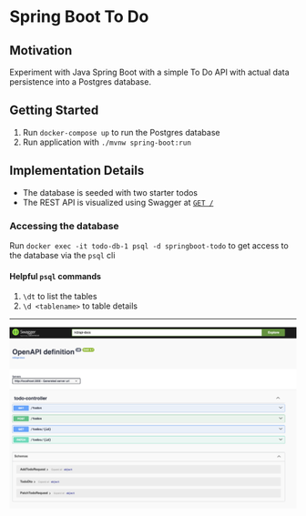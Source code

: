 # Spring Boot To Do

## Motivation
Experiment with Java Spring Boot with a simple To Do API with actual data persistence into a Postgres database.

## Getting Started
1. Run `docker-compose up` to run the Postgres database
1. Run application with `./mvnw spring-boot:run`

## Implementation Details
* The database is seeded with two starter todos
* The REST API is visualized using Swagger at [`GET /`](localhost:3000/)

### Accessing the database
Run `docker exec -it todo-db-1 psql -d springboot-todo` to get access to the database via the `psql` cli

#### Helpful `psql` commands
1. `\dt` to list the tables
1. `\d <tablename>` to table details

---
![todo-api-example](./todo-api-example.png)